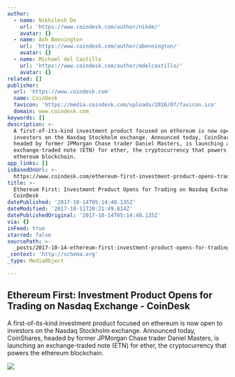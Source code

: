```yaml
---
author:
  - name: Nikhilesh De
    url: 'https://www.coindesk.com/author/nikde/'
    avatar: {}
  - name: Ash Bennington
    url: 'https://www.coindesk.com/author/abennington/'
    avatar: {}
  - name: Michael del Castillo
    url: 'https://www.coindesk.com/author/mdelcastillo/'
    avatar: {}
related: []
publisher:
  url: 'https://www.coindesk.com'
  name: CoinDesk
  favicon: 'https://media.coindesk.com/uploads/2016/07/favicon.ico'
  domain: www.coindesk.com
keywords: []
description: >-
  A first-of-its-kind investment product focused on ethereum is now open to
  investors on the Nasdaq Stockholm exchange. Announced today, CoinShares,
  headed by former JPMorgan Chase trader Daniel Masters, is launching an
  exchange-traded note (ETN) for ether, the cryptocurrency that powers the
  ethereum blockchain.
app_links: []
isBasedOnUrl: >-
  https://www.coindesk.com/ethereum-first-investment-product-opens-trading-nasdaq-exchange/
title: >-
  Ethereum First: Investment Product Opens for Trading on Nasdaq Exchange -
  CoinDesk
datePublished: '2017-10-14T05:14:40.135Z'
dateModified: '2017-10-11T20:21:49.814Z'
datePublishedOriginal: '2017-10-14T05:14:40.135Z'
via: {}
inFeed: true
starred: false
sourcePath: >-
  _posts/2017-10-14-ethereum-first-investment-product-opens-for-trading-on-nasd.md
_context: 'http://schema.org'
_type: MediaObject

---
```

<article style=""><h1>Ethereum First: Investment Product Opens for Trading on Nasdaq Exchange - CoinDesk</h1><p>A first-of-its-kind investment product focused on ethereum is now open to investors on the Nasdaq Stockholm exchange. Announced today, CoinShares, headed by former JPMorgan Chase trader Daniel Masters, is launching an exchange-traded note (ETN) for ether, the cryptocurrency that powers the ethereum blockchain.</p><img src="https://media.coindesk.com/uploads/2017/10/ether-ethereum-e1507690354787.jpg" /></article>